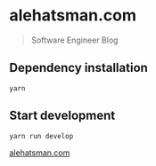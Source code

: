 # alehatsman.com

> Software Engineer Blog

## Dependency installation

```
yarn
```

## Start development

```
yarn run develop
```

[alehatsman.com](https://alehatsman.com)
